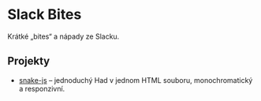 # Slack Bites

Krátké „bites“ a nápady ze Slacku.

## Projekty
- [snake-js](snake-js/) – jednoduchý Had v jednom HTML souboru, monochromatický a responzivní.
